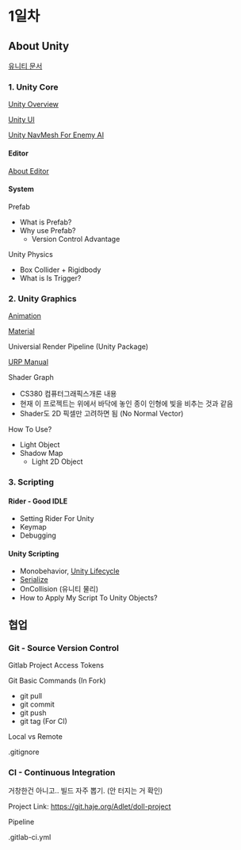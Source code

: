 # 1일차

## About Unity

[유니티 문서](https://docs.unity3d.com/kr/current/Manual/UnityManual.html)

### 1. Unity Core

[Unity Overview](https://docs.unity3d.com/kr/current/Manual/UnityOverview.html)

[Unity UI](https://docs.unity3d.com/kr/current/Manual/com.unity.ugui.html)

[Unity NavMesh For Enemy AI](https://docs.unity3d.com/kr/current/Manual/nav-NavigationSystem.html)

#### Editor

[About Editor](https://docs.unity3d.com/kr/current/Manual/UsingTheEditor.html)

#### System

Prefab
- What is Prefab?
- Why use Prefab? 
  - Version Control Advantage

Unity Physics
- Box Collider + Rigidbody
- What is Is Trigger? 

### 2. Unity Graphics

[Animation](https://docs.unity3d.com/kr/current/Manual/AnimationSection.html)

[Material](https://docs.unity3d.com/kr/current/Manual/Materials.html)

Universial Render Pipeline (Unity Package)

[URP Manual](https://docs.unity3d.com/kr/Packages/com.unity.render-pipelines.universal@8.2/manual/index.html)

Shader Graph
- CS380 컴퓨터그래픽스개론 내용
- 현재 이 프로젝트는 위에서 바닥에 놓인 종이 인형에 빛을 비추는 것과 같음
- Shader도 2D 픽셀만 고려하면 됨 (No Normal Vector)

How To Use?
- Light Object
- Shadow Map
  - Light 2D Object

### 3. Scripting 

#### Rider - Good IDLE
- Setting Rider For Unity
- Keymap
- Debugging

#### Unity Scripting

- Monobehavior, [Unity Lifecycle](https://docs.unity3d.com/kr/2021.3/Manual/ExecutionOrder.html)
- [Serialize](https://docs.unity3d.com/kr/2018.4/Manual/script-Serialization.html)
- OnCollision (유니티 물리)
- How to Apply My Script To Unity Objects?

## 협업

### Git - Source Version Control

Gitlab Project Access Tokens

Git Basic Commands (In Fork)
- git pull
- git commit
- git push
- git tag (For CI)

Local vs Remote

.gitignore

### CI - Continuous Integration

거창한건 아니고.. 빌드 자주 뽑기. (안 터지는 거 확인)

Project Link: https://git.haje.org/Adlet/doll-project

Pipeline

.gitlab-ci.yml

